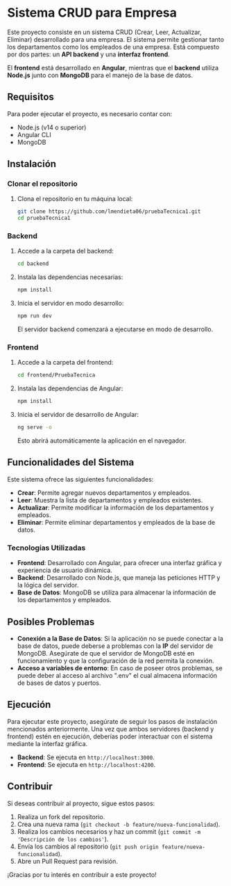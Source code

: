 # Sistema CRUD para Empresa

Este proyecto consiste en un sistema CRUD (Crear, Leer, Actualizar, Eliminar) desarrollado para una empresa. El sistema permite gestionar tanto los departamentos como los empleados de una empresa. Está compuesto por dos partes: un **API backend** y una **interfaz frontend**.

El **frontend** está desarrollado en **Angular**, mientras que el **backend** utiliza **Node.js** junto con **MongoDB** para el manejo de la base de datos.

## Requisitos

Para poder ejecutar el proyecto, es necesario contar con:

- Node.js (v14 o superior)
- Angular CLI
- MongoDB

## Instalación

### Clonar el repositorio

1. Clona el repositorio en tu máquina local:

    ```bash
    git clone https://github.com/lmendieta06/pruebaTecnica1.git
    cd pruebaTecnica1
    ```

### Backend

1. Accede a la carpeta del backend:

    ```bash
    cd backend
    ```

2. Instala las dependencias necesarias:

    ```bash
    npm install
    ```

3. Inicia el servidor en modo desarrollo:

    ```bash
    npm run dev
    ```

    El servidor backend comenzará a ejecutarse en modo de desarrollo.

### Frontend

1. Accede a la carpeta del frontend:

    ```bash
    cd frontend/PruebaTecnica
    ```

2. Instala las dependencias de Angular:

    ```bash
    npm install
    ```

3. Inicia el servidor de desarrollo de Angular:

    ```bash
    ng serve -o
    ```

    Esto abrirá automáticamente la aplicación en el navegador.

## Funcionalidades del Sistema

Este sistema ofrece las siguientes funcionalidades:

- **Crear**: Permite agregar nuevos departamentos y empleados.
- **Leer**: Muestra la lista de departamentos y empleados existentes.
- **Actualizar**: Permite modificar la información de los departamentos y empleados.
- **Eliminar**: Permite eliminar departamentos y empleados de la base de datos.

### Tecnologías Utilizadas

- **Frontend**: Desarrollado con Angular, para ofrecer una interfaz gráfica y experiencia de usuario dinámica.
- **Backend**: Desarrollado con Node.js, que maneja las peticiones HTTP y la lógica del servidor.
- **Base de Datos**: MongoDB se utiliza para almacenar la información de los departamentos y empleados.

## Posibles Problemas

- **Conexión a la Base de Datos**: Si la aplicación no se puede conectar a la base de datos, puede deberse a problemas con la **IP** del servidor de MongoDB. Asegúrate de que el servidor de MongoDB esté en funcionamiento y que la configuración de la red permita la conexión.
- **Acceso a variables de entorno**: En caso de poseer otros problemas, se puede deber al acceso al archivo ".env" el cual almacena información de bases de datos y puertos.

## Ejecución

Para ejecutar este proyecto, asegúrate de seguir los pasos de instalación mencionados anteriormente. Una vez que ambos servidores (backend y frontend) estén en ejecución, deberías poder interactuar con el sistema mediante la interfaz gráfica.

- **Backend**: Se ejecuta en `http://localhost:3000`.
- **Frontend**: Se ejecuta en `http://localhost:4200`.

## Contribuir

Si deseas contribuir al proyecto, sigue estos pasos:

1. Realiza un fork del repositorio.
2. Crea una nueva rama (`git checkout -b feature/nueva-funcionalidad`).
3. Realiza los cambios necesarios y haz un commit (`git commit -m 'Descripción de los cambios'`).
4. Envía los cambios al repositorio (`git push origin feature/nueva-funcionalidad`).
5. Abre un Pull Request para revisión.

¡Gracias por tu interés en contribuir a este proyecto!
